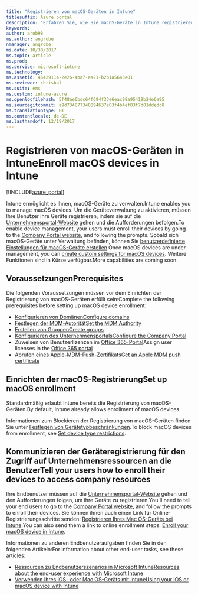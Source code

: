 ```yaml
---
title: "Registrieren von macOS-Geräten in Intune"
titlesuffix: Azure portal
description: "Erfahren Sie, wie Sie macOS-Geräte in Intune registrieren."
keywords: 
author: arob98
ms.author: angrobe
nmanager: angrobe
ms.date: 10/30/2017
ms.topic: article
ms.prod: 
ms.service: microsoft-intune
ms.technology: 
ms.assetid: 46429114-2e26-4ba7-aa21-b2b1a5643e01
ms.reviewer: chrisbal
ms.suite: ems
ms.custom: intune-azure
ms.openlocfilehash: 5f48ae6bdc64f694f33e6eac98a95419b24e6a95
ms.sourcegitcommit: a9d734877340894637e03f4b4ef83f7d01ddedc8
ms.translationtype: HT
ms.contentlocale: de-DE
ms.lasthandoff: 12/19/2017
---
```

# <a name="enroll-macos-devices-in-intune"></a><span data-ttu-id="47601-103">Registrieren von macOS-Geräten in Intune</span><span class="sxs-lookup"><span data-stu-id="47601-103">Enroll macOS devices in Intune</span></span>

[!INCLUDE[azure_portal](./includes/azure_portal.md)]

<span data-ttu-id="47601-104">Intune ermöglicht es Ihnen, macOS-Geräte zu verwalten.</span><span class="sxs-lookup"><span data-stu-id="47601-104">Intune enables you to manage macOS devices.</span></span> <span data-ttu-id="47601-105">Um die Geräteverwaltung zu aktivieren, müssen Ihre Benutzer ihre Geräte registrieren, indem sie auf die [Unternehmensportal-Website](http://portal.manage.microsoft.com) gehen und die Aufforderungen befolgen.</span><span class="sxs-lookup"><span data-stu-id="47601-105">To enable device management, your users must enroll their devices by going to the [Company Portal website](http://portal.manage.microsoft.com), and following the prompts.</span></span> <span data-ttu-id="47601-106">Sobald sich macOS-Geräte unter Verwaltung befinden, können Sie [benutzerdefinierte Einstellungen für macOS-Geräte erstellen](custom-settings-macos.md).</span><span class="sxs-lookup"><span data-stu-id="47601-106">Once macOS devices are under management, you can [create custom settings for macOS devices](custom-settings-macos.md).</span></span> <span data-ttu-id="47601-107">Weitere Funktionen sind in Kürze verfügbar.</span><span class="sxs-lookup"><span data-stu-id="47601-107">More capabilities are coming soon.</span></span>

## <a name="prerequisites"></a><span data-ttu-id="47601-108">Voraussetzungen</span><span class="sxs-lookup"><span data-stu-id="47601-108">Prerequisites</span></span>

<span data-ttu-id="47601-109">Die folgenden Voraussetzungen müssen vor dem Einrichten der Registrierung von macOS-Geräten erfüllt sein:</span><span class="sxs-lookup"><span data-stu-id="47601-109">Complete the following prerequisites before setting up macOS device enrollment:</span></span>

- [<span data-ttu-id="47601-110">Konfigurieren von Domänen</span><span class="sxs-lookup"><span data-stu-id="47601-110">Configure domains</span></span>](custom-domain-name-configure.md)
- [<span data-ttu-id="47601-111">Festlegen der MDM-Autorität</span><span class="sxs-lookup"><span data-stu-id="47601-111">Set the MDM Authority</span></span>](mdm-authority-set.md)
- [<span data-ttu-id="47601-112">Erstellen von Gruppen</span><span class="sxs-lookup"><span data-stu-id="47601-112">Create groups</span></span>](https://docs.microsoft.com/intune-classic/get-started/start-with-a-paid-subscription-to-microsoft-intune-step-5)
- [<span data-ttu-id="47601-113">Konfigurieren des Unternehmensportals</span><span class="sxs-lookup"><span data-stu-id="47601-113">Configure the Company Portal</span></span>](company-portal-app.md)
- <span data-ttu-id="47601-114">Zuweisen von Benutzerlizenzen im [Office 365-Portal](http://go.microsoft.com/fwlink/p/?LinkId=698854)</span><span class="sxs-lookup"><span data-stu-id="47601-114">Assign user licenses in the [Office 365 portal](http://go.microsoft.com/fwlink/p/?LinkId=698854)</span></span>
- [<span data-ttu-id="47601-115">Abrufen eines Apple-MDM-Push-Zertifikats</span><span class="sxs-lookup"><span data-stu-id="47601-115">Get an Apple MDM push certificate</span></span>](apple-mdm-push-certificate-get.md)

## <a name="set-up-macos-enrollment"></a><span data-ttu-id="47601-116">Einrichten der macOS-Registrierung</span><span class="sxs-lookup"><span data-stu-id="47601-116">Set up macOS enrollment</span></span>

<span data-ttu-id="47601-117">Standardmäßig erlaubt Intune bereits die Registrierung von macOS-Geräten.</span><span class="sxs-lookup"><span data-stu-id="47601-117">By default, Intune already allows enrollment of macOS devices.</span></span>

<span data-ttu-id="47601-118">Informationen zum Blockieren der Registrierung von macOS-Geräten finden Sie unter [Festlegen von Gerätetypbeschränkungen](enrollment-restrictions-set.md).</span><span class="sxs-lookup"><span data-stu-id="47601-118">To block macOS devices from enrollment, see [Set device type restrictions](enrollment-restrictions-set.md).</span></span>

## <a name="tell-your-users-how-to-enroll-their-devices-to-access-company-resources"></a><span data-ttu-id="47601-119">Kommunizieren der Geräteregistrierung für den Zugriff auf Unternehmensressourcen an die Benutzer</span><span class="sxs-lookup"><span data-stu-id="47601-119">Tell your users how to enroll their devices to access company resources</span></span>

<span data-ttu-id="47601-120">Ihre Endbenutzer müssen auf die [Unternehmensportal-Website](http://portal.manage.microsoft.com) gehen und den Aufforderungen folgen, um ihre Geräte zu registrieren.</span><span class="sxs-lookup"><span data-stu-id="47601-120">You'll need to tell your end users to go to the [Company Portal website](http://portal.manage.microsoft.com), and follow the prompts to enroll their devices.</span></span> <span data-ttu-id="47601-121">Sie können ihnen auch einen Link für Online-Registrierungsschritte senden: [Registrieren Ihres Mac OS-Geräts bei Intune](https://docs.microsoft.com/intune-user-help/enroll-your-device-in-intune-macos).</span><span class="sxs-lookup"><span data-stu-id="47601-121">You can also send them a link to online enrollment steps: [Enroll your macOS device in Intune](https://docs.microsoft.com/intune-user-help/enroll-your-device-in-intune-macos).</span></span>

<span data-ttu-id="47601-122">Informationen zu anderen Endbenutzeraufgaben finden Sie in den folgenden Artikeln:</span><span class="sxs-lookup"><span data-stu-id="47601-122">For information about other end-user tasks, see these articles:</span></span>

- [<span data-ttu-id="47601-123">Ressourcen zu Endbenutzerszenarios in Microsoft Intune</span><span class="sxs-lookup"><span data-stu-id="47601-123">Resources about the end-user experience with Microsoft Intune</span></span>](end-user-educate.md)
- [<span data-ttu-id="47601-124">Verwenden Ihres iOS- oder Mac OS-Geräts mit Intune</span><span class="sxs-lookup"><span data-stu-id="47601-124">Using your iOS or macOS device with Intune</span></span>](https://docs.microsoft.com/intune-user-help/using-your-ios-or-mac-os-x-device-with-intune)
